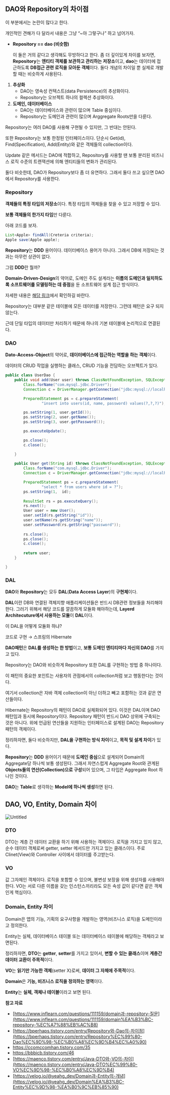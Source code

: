 ## DAO와 Repository의 차이점

이 부분에서는 논란이 많다고 한다. 

개인적인 견해가 다 달라서 내용은 그냥 “~아 그렇구나” 하고 넘어가자.

- **Repository == dao (비슷함)**
    
    이 둘은 거의 같다고 생각해도 무방하다고 한다. 좀 더 깊이있게 차이를 보자면, **Repository**는 **엔티티 객체를 보관하고 관리하는 저장소**이고, **dao**는 데이터에 접근하도록 **DB접근 관련 로직을 모아둔 객체**이다. 둘다 개념의 차이일 뿐 실제로 개발할 때는 비슷하게 사용된다.
    
1. **추상화**
    - DAO는 영속성 컨텍스트(data Persistence)의 추상화이다.
    - Repository는 오브젝트 하나의 컬렉션 추상화이다.
2. **도메인, 데이터베이스**
    - DAO는 데이터베이스와 관련이 많으며 Table 중심이다.
    - Repository는 도메인과 관련이 많으며 Arggregate Roots만을 다룬다.

Repository는 여러 DAO를 사용해 구현될 수 있지만, 그 반대는 안된다.

또한 Repository는 보통 한정된 인터페이스이다. 단순시 Get(id), Find(Specification), Add(Entity)와 같은 객체들의 collection이다.

Update 같은 메서드는 DAO에 적합하고, Repository를 사용할 땐 보통 분리된 비즈니스 로직 수준의 트랜잭션에 의해 엔티티들의 변화가 관리된다.

둘다 비슷한데, DAO가 Repository보다 좀 더 유연하다. 그래서 둘다 쓰고 싶으면 DAO에서 Repository를 사용한다.

### Repository

**객체들의 특정 타입의 저장소**이다. 특정 타입의 객체들을 찾을 수 있고 저장할 수 있다.

**보통 객체들의 한가지 타임**만 다룬다.

아래 코드를 보자.

```java
List<Apple> findAll(Creteria criteria);
Apple save(Apple apple);
```

**Repository**는 **DDD** 용어이다. 데이터베이스 용어가 아니다. 그래서 DB에 저장되는 것과는 아무런 상관이 없다.

그럼 **DDD**란 뭘까?

**Domain-Driven-Design**의 약어로, 도메인 주도 설계라는 **이름의 도메인과 일치하도록 소프트웨어를 모델링하는 데 중점**을 둔 소프트웨어 설계 접근 방식이다.

자세한 내용은 [해당 링크](https://ittrue.tistory.com/252)에서 확인하길 바란다. 

Repository는 대부분 같은 테이블에 모든 데이터를 저장한다. 그런데 패턴은 요구 되지않는다.

근데 단일 타입의 데이터만 처리하기 때문에 하나의 기본 테이블에 논리적으로 연결된다.

### DAO

**Dato-Access-Object**의 약어로, **데이터베이스에 접근하는 역할을 하는 객체**이다.

데이터의 CRUD 작업을 실행하는 클래스, CRUD 기능을 전담하는 오브젝트가 있다.

```java
public class UserDao {
	public void add(User user) throws ClassNotFoundException, SQLException {
        Class.forName("com.mysql.jdbc.Driver");
        Connection c = DriverManager.getConnection("jdbc:mysql://localhost:3306/spring?autoReconnect=true&amp;useSSL=false\";","root","@min753951");

        PreparedStatement ps = c.prepareStatement(
                "insert into users(id, name, password) values(?,?,?)");

        ps.setString(1, user.getId());
        ps.setString(2, user.getName());
        ps.setString(3, user.getPassword());

        ps.executeUpdate();

        ps.close();
        c.close();

    }
	
	public User get(String id) throws ClassNotFoundException, SQLException {
		Class.forName("com.mysql.jdbc.Driver");
        Connection c = DriverManager.getConnection("jdbc:mysql://localhost:3306/spring?autoReconnect=true&amp;useSSL=false\";","root","@min753951");

        PreparedStatement ps = c.prepareStatement(
                "select * from users where id = ?");
		ps.setString(1,  id);
		
		ResultSet rs = ps.executeQuery();
		rs.next();
		User user = new User();
		user.setId(rs.getString("id"));
		user.setName(rs.getString("name"));
		user.setPassword(rs.getString("password"));
		
		rs.close();
		ps.close();
		c.close();
        
        return user;
	}

}
```

### DAL

**DAO**와 **Repository**는 모두 **DAL**(**Data Access Layer**)의 **구현체**이다.

**DAL**이란 DB와 연결된 객체지향 애플리케이션들은 반드시 DB관련 정보들을 처리해야 한다. 그러기 위해서 해당 코드를 깔끔하게 모듈화 해야하는데, **Layerd Architecuture에서 사용하는 모듈**이 **DAL**이다.

이 DAL을 어떻게 모듈화 하냐?

코드로 구현 → 스프링의 Hibernate

**DAO패턴**은 **DAL를 생성하는 한 방법**이고, **보통 도메인 엔티티마다 자신의 DAO**를 가지고 있다.

Repository는 DAO와 비슷하게 Repository 또한 DAL를 구현하는 방법 중 하나이다.

이 패턴의 중요한 포인트는 사용자의 관점에서의 collection처럼 보고 행동한다는 것이다.

여기서 collection은 자바 객체 collection이 아닌 더하고 빼고 포함하는 것과 같은 연산들이다.

Hibernate는 Repository의 패턴이 DAO로 실체화되어 있다. 이것은 DAL이며 DAO 패턴임과 동시에 Repository이다. Repository 패턴이 반드시 DAO 상위에 구축되는 것은 아니다. 위에 언급된 연산들을 지원하는 인터페이스로 설계된 DAO는 Repository 패턴의 객체이다.

정리하자면, 둘다 비슷하지만, **DAL을 구현하는 방식 차이**이고, **목적 및 설계 차이**가 있다.

**Repository**는 **DDD** 용어이기 때문에 **도메인 중심**으로 설계되어 Domain의 Aggregate당 하나씩 보통 생성된다. 그래서 자연스럽게 Aggregate Root와 관계된 **Objects들의 연산(Collection)으로 구성**되어 있으며, 그 타입은 Aggregate Root 하나인 것이다.

**DAO**는 **Table**로 생각하는 **Model에 하나씩 생성**하면 된다.

## DAO, VO, Entity, Domain 차이

![Untitled](https://github.com/Heo-y-y/development-blog/assets/112863029/5b81f5f3-4e54-4eb6-a9e1-8e6f8500616b)

### DTO

DTO는 계층 간 데이터 교환을 하기 위해 사용하는 객체이다. 로직을 가지고 있지 않고, 순수 데이터 객체로써 getter, setter 메서드만 가지고 있는 클래스이다. 주로 Clinet(View)와 Controller 사이에서 데이터를 주고받는다.

### VO

값 그자체인 객체이다. 로직을 포함할 수 있으며, 불변성 보장을 위해 생성자를 사용해야 한다. VO는 서로 다른 이름을 갖는 인스턴스끼리라도 모든 속성 값이 같다면 같은 객체인게 핵심이다.

### Domain, Entity 차이

Domain은 앱의 기능, 기획의 요구사항을 개발하는 영역(비즈니스 로직)을 도메인이라고 정의한다.

Entity는 실체, 데이터베이스 테이블 또는 데이터베이스 테이블에 해당하는 객체라고 보면된다.

정리하자면, **DTO**는 **getter**, **setter**를 가지고 있어서, **변할 수 있는 클래스**이며 **계층간 데이터 교환이 주목적**이다.

**VO**는 **읽기만 가능한 객체**(setter X)로써, **데이터 그 자체에 주목적**이다.

**Domain**은 **기능, 비즈니스 로직을 정의하는 영역**이다.

**Entity**는 **실체, 객체나 테이블**이라고 보면 된다.

**참고 자료**

- [https://www.inflearn.com/questions/111159/domain과-repository-질문](https://www.inflearn.com/questions/111159/domain%EA%B3%BC-repository-%EC%A7%88%EB%AC%B8)
- [https://bperhaps.tistory.com/entry/Repository와-Dao의-차이점](https://bperhaps.tistory.com/entry/Repository%EC%99%80-Dao%EC%9D%98-%EC%B0%A8%EC%9D%B4%EC%A0%90)
- <https://ccomccomhan.tistory.com/35>
- <https://bbbicb.tistory.com/46>
- [https://maenco.tistory.com/entry/Java-DTO와-VO의-차이](https://maenco.tistory.com/entry/Java-DTO%EC%99%80-VO%EC%9D%98-%EC%B0%A8%EC%9D%B4)
- [https://velog.io/@yeahg_dev/Domain과-Entity의-개념](https://velog.io/@yeahg_dev/Domain%EA%B3%BC-Entity%EC%9D%98-%EA%B0%9C%EB%85%90)
